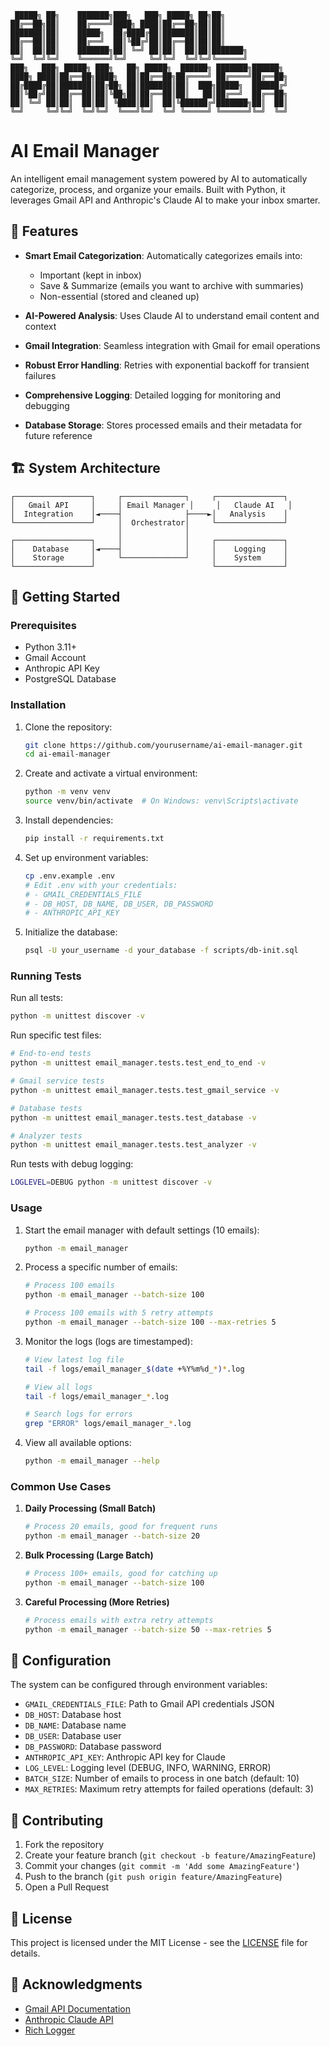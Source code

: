 ```
 █████╗ ██╗    ███████╗███╗   ███╗ █████╗ ██╗██╗     
██╔══██╗██║    ██╔════╝████╗ ████║██╔══██╗██║██║     
███████║██║    █████╗  ██╔████╔██║███████║██║██║     
██╔══██║██║    ██╔══╝  ██║╚██╔╝██║██╔══██║██║██║     
██║  ██║██║    ███████╗██║ ╚═╝ ██║██║  ██║██║███████╗
╚═╝  ╚═╝╚═╝    ╚══════╝╚═╝     ╚═╝╚═╝  ╚═╝╚═╝╚══════╝
███╗   ███╗ █████╗ ███╗   ██╗ █████╗  ██████╗ ███████╗██████╗ 
████╗ ████║██╔══██╗████╗  ██║██╔══██╗██╔════╝ ██╔════╝██╔══██╗
██╔████╔██║███████║██╔██╗ ██║███████║██║  ███╗█████╗  ██████╔╝
██║╚██╔╝██║██╔══██║██║╚██╗██║██╔══██║██║   ██║██╔══╝  ██╔══██╗
██║ ╚═╝ ██║██║  ██║██║ ╚████║██║  ██║╚██████╔╝███████╗██║  ██║
╚═╝     ╚═╝╚═╝  ╚═╝╚═╝  ╚═══╝╚═╝  ╚═╝ ╚═════╝ ╚══════╝╚═╝  ╚═╝
```

# AI Email Manager

An intelligent email management system powered by AI to automatically categorize, process, and organize your emails. Built with Python, it leverages Gmail API and Anthropic's Claude AI to make your inbox smarter.

## 🌟 Features

- **Smart Email Categorization**: Automatically categorizes emails into:
  - Important (kept in inbox)
  - Save & Summarize (emails you want to archive with summaries)
  - Non-essential (stored and cleaned up)

- **AI-Powered Analysis**: Uses Claude AI to understand email content and context
- **Gmail Integration**: Seamless integration with Gmail for email operations
- **Robust Error Handling**: Retries with exponential backoff for transient failures
- **Comprehensive Logging**: Detailed logging for monitoring and debugging
- **Database Storage**: Stores processed emails and their metadata for future reference

## 🏗️ System Architecture

```
┌─────────────────┐     ┌──────────────┐     ┌───────────────┐
│   Gmail API     │     │ Email Manager │     │   Claude AI   │
│  Integration    │◄────┤              ├────►│   Analysis    │
└─────────────────┘     │  Orchestrator│     └───────────────┘
                        │              │     
┌─────────────────┐     │              │     ┌───────────────┐
│    Database     │◄────┤              │     │    Logging    │
│    Storage      │     └──────────────┘     │    System     │
└─────────────────┘                          └───────────────┘
```

## 🚀 Getting Started

### Prerequisites

- Python 3.11+
- Gmail Account
- Anthropic API Key
- PostgreSQL Database

### Installation

1. Clone the repository:
   ```bash
   git clone https://github.com/yourusername/ai-email-manager.git
   cd ai-email-manager
   ```

2. Create and activate a virtual environment:
   ```bash
   python -m venv venv
   source venv/bin/activate  # On Windows: venv\Scripts\activate
   ```

3. Install dependencies:
   ```bash
   pip install -r requirements.txt
   ```

4. Set up environment variables:
   ```bash
   cp .env.example .env
   # Edit .env with your credentials:
   # - GMAIL_CREDENTIALS_FILE
   # - DB_HOST, DB_NAME, DB_USER, DB_PASSWORD
   # - ANTHROPIC_API_KEY
   ```

5. Initialize the database:
   ```bash
   psql -U your_username -d your_database -f scripts/db-init.sql
   ```

### Running Tests

Run all tests:
```bash
python -m unittest discover -v
```

Run specific test files:
```bash
# End-to-end tests
python -m unittest email_manager.tests.test_end_to_end -v

# Gmail service tests
python -m unittest email_manager.tests.test_gmail_service -v

# Database tests
python -m unittest email_manager.tests.test_database -v

# Analyzer tests
python -m unittest email_manager.tests.test_analyzer -v
```

Run tests with debug logging:
```bash
LOGLEVEL=DEBUG python -m unittest discover -v
```

### Usage

1. Start the email manager with default settings (10 emails):
   ```bash
   python -m email_manager
   ```

2. Process a specific number of emails:
   ```bash
   # Process 100 emails
   python -m email_manager --batch-size 100
   
   # Process 100 emails with 5 retry attempts
   python -m email_manager --batch-size 100 --max-retries 5
   ```

3. Monitor the logs (logs are timestamped):
   ```bash
   # View latest log file
   tail -f logs/email_manager_$(date +%Y%m%d_*)*.log
   
   # View all logs
   tail -f logs/email_manager_*.log
   
   # Search logs for errors
   grep "ERROR" logs/email_manager_*.log
   ```

4. View all available options:
   ```bash
   python -m email_manager --help
   ```

### Common Use Cases

1. **Daily Processing (Small Batch)**
   ```bash
   # Process 20 emails, good for frequent runs
   python -m email_manager --batch-size 20
   ```

2. **Bulk Processing (Large Batch)**
   ```bash
   # Process 100+ emails, good for catching up
   python -m email_manager --batch-size 100
   ```

3. **Careful Processing (More Retries)**
   ```bash
   # Process emails with extra retry attempts
   python -m email_manager --batch-size 50 --max-retries 5
   ```

## 📝 Configuration

The system can be configured through environment variables:

- `GMAIL_CREDENTIALS_FILE`: Path to Gmail API credentials JSON
- `DB_HOST`: Database host
- `DB_NAME`: Database name
- `DB_USER`: Database user
- `DB_PASSWORD`: Database password
- `ANTHROPIC_API_KEY`: Anthropic API key for Claude
- `LOG_LEVEL`: Logging level (DEBUG, INFO, WARNING, ERROR)
- `BATCH_SIZE`: Number of emails to process in one batch (default: 10)
- `MAX_RETRIES`: Maximum retry attempts for failed operations (default: 3)

## 🤝 Contributing

1. Fork the repository
2. Create your feature branch (`git checkout -b feature/AmazingFeature`)
3. Commit your changes (`git commit -m 'Add some AmazingFeature'`)
4. Push to the branch (`git push origin feature/AmazingFeature`)
5. Open a Pull Request

## 📄 License

This project is licensed under the MIT License - see the [LICENSE](LICENSE) file for details.

## 🙏 Acknowledgments

- [Gmail API Documentation](https://developers.google.com/gmail/api)
- [Anthropic Claude API](https://anthropic.com)
- [Rich Logger](https://rich.readthedocs.io/)
